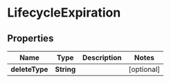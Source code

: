 # LifecycleExpiration

## Properties
Name | Type | Description | Notes
------------ | ------------- | ------------- | -------------
**deleteType** | **String** |  |  [optional]
